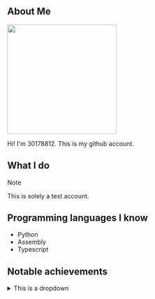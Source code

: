 ##  About Me

<img src="https://github.com/user-attachments/assets/6b7dce53-af08-4f78-bd7e-4a21e693bae8" height="250px" width="250px"/>

Hi! I'm 30178812. This is my github account.

## What I do

>[!NOTE]
>This is solely a test account. 

## Programming languages I know

- Python
- Assembly
- Typescript

## Notable achievements

<details>
<summary>This is a dropdown</summary>
<br>
I only just remembered how to make one of these.
</details>
